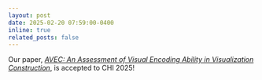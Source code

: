 ```yaml
---
layout: post
date: 2025-02-20 07:59:00-0400
inline: true
related_posts: false
---
```


Our paper, [_AVEC: An Assessment of Visual Encoding Ability in Visualization Construction_](https://digital-flaneur.github.io/assets/pdf/avec.pdf), is accepted to CHI 2025!

